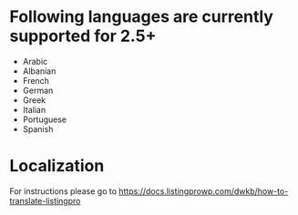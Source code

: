 # Following languages are currently supported for 2.5+

- Arabic
- Albanian
- French
- German
- Greek
- Italian
- Portuguese
- Spanish

# Localization
For instructions please go to https://docs.listingprowp.com/dwkb/how-to-translate-listingpro 
